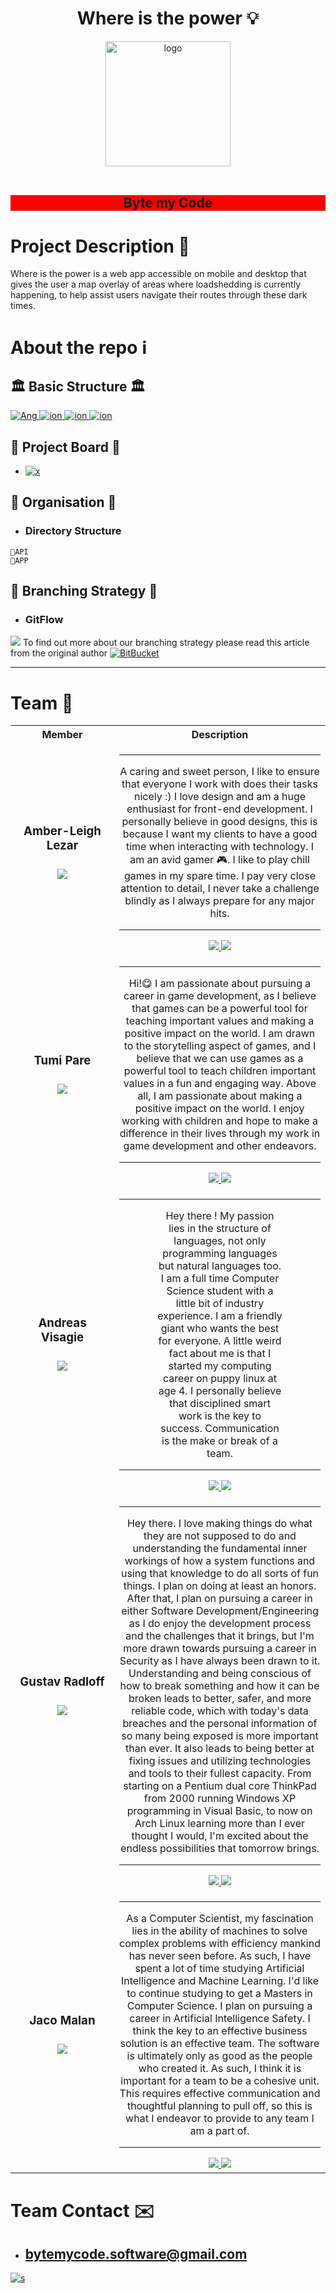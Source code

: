 <div align="center">
    <h1>Where is the power 💡</h1>
    <img alt="logo" height="200px" src="https://user-images.githubusercontent.com/14026724/236333707-7c8ed21b-b0e0-4166-ab95-e9a08a842a87.jpg">
</div>

<br>

<div align="center" style="background-color: red;">
    <h2>Byte my Code</h2>
</div>

# Project Description 🔑
Where is the power is a web app accessible on mobile and desktop that gives
the user a map overlay of areas where loadshedding is currently happening,
to help assist users navigate their routes through these dark times.

# About the repo ℹ️
## 🏛️ Basic Structure 🏛️
<a href="https://angular.io/">
    <img alt="Ang" src="https://img.shields.io/badge/Angular-DD0031?style=for-the-badge&logo=angular&logoColor=white" />
</a>
<a href="https://ionicframework.com/">
    <img alt="ion" src="https://img.shields.io/badge/Ionic-3880FF?style=for-the-badge&logo=ionic&logoColor=white" />
</a>
<a href="https://rocket.rs/">
    <img alt="ion" src="https://img.shields.io/badge/Rust-000000?style=for-the-badge&logo=rust&logoColor=white" />
</a>
<a href="https://www.mongodb.com/">
    <img alt="ion" src="https://img.shields.io/badge/MongoDB-4EA94B?style=for-the-badge&logo=mongodb&logoColor=white" />
</a>

## 📌 Project Board 📌
- <a href="https://github.com/orgs/COS301-SE-2023/projects/7">
    <img alt="x" src="https://img.shields.io/badge/-Project%20Board-blue">
</a>

## 📑 Organisation 📑
- ### Directory Structure
```
📂API
📂APP
```
## 🌴 Branching Strategy 🌴
- ### GitFlow

<img src="https://user-images.githubusercontent.com/14026724/234128010-5797691a-afb2-4161-aba9-2209371d9a0c.jpg">
To find out more about our branching strategy please read this article from the original author <a href="https://www.atlassian.com/git/tutorials/comparing-workflows/gitflow-workflow">
    <img src="https://img.shields.io/badge/Bitbucket-0747a6?style=for-the-badge&logo=bitbucket&logoColor=white" alt="BitBucket">
</a>
<hr/>


# Team 🏁 

<table>
    <tr>
        <th style="width: 150px">Member</th>
        <th>Description</th>
    </tr>
    <tr>
        <td align="center">
            <h3>Amber-Leigh Lezar<h3>
            <img src="https://user-images.githubusercontent.com/14026724/234123948-3be6ae8b-8532-4b0f-8069-7f12e6c33f3d.png" /> 
        </td>
        <td align="center"> <hr>
            <p>
                A caring and sweet person, I like to ensure that everyone I work with does their tasks nicely :) I love design and am a huge enthusiast for front-end development. I personally believe in good designs, this is because I want my clients to have a good time when interacting with technology. I am an avid gamer 🎮. I like to play chill games in my spare time. I pay very close attention to detail, I never take a challenge blindly as I always prepare for any major hits.
            </p>
            <hr>
            <a href="https://www.linkedin.com/in/amber-leigh-lezar-818317249/">
                <img src="https://img.shields.io/badge/LinkedIn-0077B5?style=for-the-badge&logo=linkedin&logoColor=white">
            </a>
             <a href="https://github.com/u18004874">
                <img src="https://img.shields.io/badge/GitHub-100000?style=for-the-badge&logo=github&logoColor=white">
            </a>
        </td>
    </tr>
    <tr>
        <td align="center">
            <h3>Tumi Pare<h3>
            <img src="https://user-images.githubusercontent.com/14026724/234124064-c073993e-782b-42f4-a523-3da0ac478571.png" /> 
        </td>
        <td align="center"> <hr>
            <p>
                                Hi!&#128523 I am passionate about pursuing a career in game development, as I believe that games can be a powerful tool for teaching important values and making a positive impact on the world. I am drawn to the storytelling aspect of games, and I believe that we can use games as a powerful tool to teach children important values in a fun and engaging way. Above all, I am passionate about making a positive impact on the world. I enjoy working with children and hope to make a difference in their lives through my work in game development and other endeavors.
            </p>
            <hr>
            <a href="https://www.linkedin.com/in/tumi-pare-8406a2162/">
                <img src="https://img.shields.io/badge/LinkedIn-0077B5?style=for-the-badge&logo=linkedin&logoColor=white">
            </a>
             <a href="https://github.com/TumiPare">
                <img src="https://img.shields.io/badge/GitHub-100000?style=for-the-badge&logo=github&logoColor=white">
            </a>
        </td>
    </tr>
    <tr>
        <td align="center">
            <h3>Andreas Visagie<h3>
            <img src="https://user-images.githubusercontent.com/14026724/234117089-5a9d5158-5f3e-4cae-828e-342897c8163a.png" /> 
        </td>
        <td align="center"> <hr>
            <p style="width: 200px">
                Hey there ! My passion lies in the structure of languages, not only programming languages but natural languages too. I am a full time Computer Science student with a little bit of industry experience. I am a friendly giant who wants the best for everyone. A little weird fact about me is that I started my computing career on puppy linux at age 4. I personally believe that disciplined smart work is the key to success. Communication is the make or break of a team.
            </p>
            <hr>
            <a href="https://www.linkedin.com/in/andreas-visagie-b838bb205/">
                <img src="https://img.shields.io/badge/LinkedIn-0077B5?style=for-the-badge&logo=linkedin&logoColor=white">
            </a>
             <a href="https://github.com/PurpleAxe">
                <img src="https://img.shields.io/badge/GitHub-100000?style=for-the-badge&logo=github&logoColor=white">
            </a>
        </td>
    </tr>
     <tr>
        <td align="center">
            <h3>Gustav Radloff<h3>
            <img src="https://user-images.githubusercontent.com/14026724/234124284-fae0aba7-c611-4d58-9c4c-cdccdf760d13.png" /> 
        </td>
        <td align="center"> <hr>
            <p>
                Hey there. I love making things do what they are not supposed to do and understanding the fundamental inner workings of how a system functions and using that knowledge to do all sorts of fun things. I plan on doing at least an honors. After that, I plan on pursuing a career in either Software Development/Engineering as I do enjoy the development process and the challenges that it brings, but I'm more drawn towards pursuing a career in Security as I have always been drawn to it. Understanding and being conscious of how to break something and how it can be broken leads to better, safer, and more reliable code, which with today's data breaches and the personal information of so many being exposed is more important than ever. It also leads to being better at fixing issues and utilizing technologies and tools to their fullest capacity. From starting on a Pentium dual core ThinkPad from 2000 running Windows XP programming in Visual Basic, to now on Arch Linux learning more than I ever thought I would, I'm excited about the endless possibilities that tomorrow brings.
            </p>
            <hr>
            <a href="https://www.linkedin.com/in/gustav-radloff-5aa99b272/">
                <img src="https://img.shields.io/badge/LinkedIn-0077B5?style=for-the-badge&logo=linkedin&logoColor=white">
            </a>
             <a href="https://github.com/Daniel-Radloff">
                <img src="https://img.shields.io/badge/GitHub-100000?style=for-the-badge&logo=github&logoColor=white">
            </a>
        </td>
    </tr>
     <tr>
        <td align="center">
            <h3>Jaco Malan<h3>
            <img src="https://user-images.githubusercontent.com/14026724/234124293-2f4cc3fb-4e04-4a5c-9d6e-4ccd292d01e1.png" /> 
        </td>
        <td align="center"> <hr>
            <p>
                As a Computer Scientist, my fascination lies in the ability of machines to solve complex problems with efficiency mankind has never seen before.
                As such, I have spent a lot of time studying Artificial Intelligence and Machine Learning. I'd like to continue studying to get a Masters in Computer Science.
                I plan on pursuing a career in Artificial Intelligence Safety. I think the key to an effective business solution is an effective team.
                The software is ultimately only as good as the people who created it. As such, I think it is important for a team to be a cohesive unit.
                This requires effective communication and thoughtful planning to pull off, so this is what I endeavor to provide to any team I am a part of.
            </p>
            <hr>
            <a href="https://www.linkedin.com/in/jaco-malan-b9389915b/">
                <img src="https://img.shields.io/badge/LinkedIn-0077B5?style=for-the-badge&logo=linkedin&logoColor=white">
            </a>
             <a href="https://github.com/JacoMalan1">
                <img src="https://img.shields.io/badge/GitHub-100000?style=for-the-badge&logo=github&logoColor=white">
            </a>
        </td>
    </tr>
</table>

# Team Contact ✉️
- ## bytemycode.software@gmail.com 
<a href="mailto:bytemycode.software@gmail.com">
    <img alt="s" src="https://img.shields.io/badge/-Byte%20my%20Code%20%E2%9C%89%EF%B8%8F-blue">
</a>
